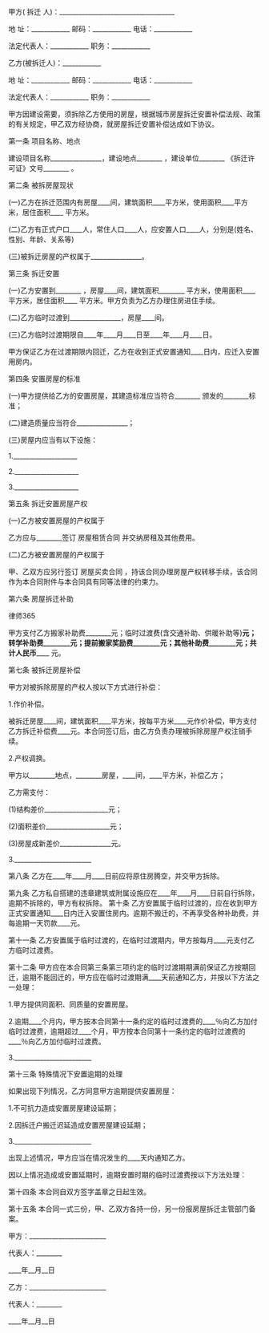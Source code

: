 
 

 甲方(
拆迁
人)：____________________________________

 地 址：____________ 邮码：____________ 电话：____________

 法定代表人：____________ 职务：____________ 

 乙方(被拆迁人)：____________ 

 地 址：____________ 邮码：____________ 电话：____________ 

 法定代表人：____________ 职务：____________ 

 甲方因建设需要，须拆除乙方使用的房屋，根据城市房屋拆迁安置补偿法规、政策的有关规定，甲乙双方经协商，就房屋拆迁安置补偿达成如下协议。

 第一条 项目名称、地点

 建设项目名称________________，建设地点________ ，建设单位________ 《拆迁许可证》文号________ 。

 第二条 被拆房屋现状

 (一)乙方在拆迁范围内有房屋____间，建筑面积____平方米，使用面积____平方米，居住面积____ 平方米。

 (二)乙方有正式户口____人，常住人口____人，应安置人口____人，分别是(姓名、性别、年龄、关系等)

 (三)被拆迁房屋的产权属于________________。

 第三条 拆迁安置

 (一)乙方安置到________ ，房屋____间，建筑面积________ 平方米，使用面积____ 平方米，居住面积____ 平方米。甲方负责为乙方办理住房进住手续。

 (二)乙方临时过渡到________________，房屋____间。

 (三)乙方临时过渡期限自____年____月____日至____年____月____日。

 甲方保证乙方在过渡期限内回迁，乙方在收到正式安置通知____日内，应迁入安置用房内。

 第四条 安置房屋的标准

 (一)甲方提供给乙方的安置房屋，其建造标准应当符合________ 颁发的________标准；

 (二)建造质量应当符合________________；

 (三)房屋内应当有以下设施：

 1.____________________

 2.____________________

 3.____________________

 第五条 拆迁安置房屋产权

 (一)乙方被安置房屋的产权属于

 乙方应与________签订
房屋租赁合同
并交纳房租及其他费用。

 (二)乙方被安置房屋的产权属于

 甲、乙双方应另行签订
房屋买卖合同
，持该合同办理房屋产权转移手续，该合同作为本合同附件与本合同具有同等法律的约束力。

 第六条 房屋拆迁补助





 
律师365






 甲方支付乙方搬家补助费________元；临时过渡费(含交通补助、供暖补助等)____元；转学补助费________元；提前搬家奖励费________元；其他补助费________元；共计人民币________ 元。



 第七条 被拆迁房屋补偿



 甲方对被拆除房屋的产权人按以下方式进行补偿：



 1.作价补偿。



 被拆迁房屋____间，建筑面积____平方米，按每平方米____元作价补偿，甲方支付乙方拆迁补偿费____元。本合同签订后，由乙方负责办理被拆除房屋产权注销手续。



 2.产权调换。



 甲方以________地点，________房屋，____间，____平方米，补偿乙方；



 乙方需支付：



 (1)结构差价____________________元；



 (2)面积差价____________________元；



 (3)房屋成新差价________________元。



 3.________________________



 第八条 乙方在____年____月____日前应将原住房腾空，并交甲方拆除。



 第九条 乙方私自搭建的违章建筑或附属设施应在____年____月____日前自行拆除，逾期不拆除的，甲方有权拆除。 第十条 乙方安置属于临时过渡的，应在收到甲方正式安置通知____日内迁入安置住房内。逾期不搬迁的，不再享受各种补助费，并每逾期一天罚款____元。



 第十一条 乙方安置属于临时过渡的，在临时过渡期内，甲方按每月____元支付乙方临时过渡费。



 第十二条 甲方应在本合同第三条第三项约定的临时过渡期期满前保证乙方按期回迁，逾期不能回迁的，甲方应在临时过渡期满____天前通知乙方，并按以下方法之一处理：



 1.甲方提供同面积、同质量的安置房屋。



 2.逾期____个月内，甲方按本合同第十一条约定的临时过渡费的____％向乙方加付临时过渡费，逾期超过____个月，甲方按本合同第十一条约定的临时过渡费的____％向乙方加付临时过渡费。



 3.________________________



 第十三条 特殊情况下安置逾期的处理



 如果出现下列情况，乙方同意甲方逾期提供安置房屋：



 1.不可抗力造成安置房屋建设延期；



 2.因拆迁户搬迁迟延造成安置房屋建设延期；



 3.________________________



 出现上述情况，甲方应当在情况发生的____天内通知乙方。



 因以上情况造成或安置延期时，逾期安置时期的临时过渡费按以下方法处理：



 第十四条 本合同自双方签字盖章之日起生效。



 第十五条 本合同一式三份，甲、乙双方各持一份，另一份报房屋拆迁主管部门备案。



 甲方：________________________



 代表人：________



 ____年__月__日



 乙方：________________________



 代表人：________



 ____年__月__日



 


 

 
 
 
 
 
  


  
 

  


  


  
 
 
 
 

